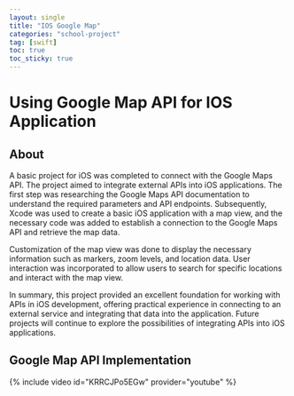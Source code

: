 ```yaml
---
layout: single
title: "IOS Google Map"
categories: "school-project"
tag: [swift]
toc: true
toc_sticky: true
---
```


# Using Google Map API for IOS Application

## About

A basic project for iOS was completed to connect with the Google Maps API. The project aimed to integrate external APIs into iOS applications. The first step was researching the Google Maps API documentation to understand the required parameters and API endpoints. Subsequently, Xcode was used to create a basic iOS application with a map view, and the necessary code was added to establish a connection to the Google Maps API and retrieve the map data.

Customization of the map view was done to display the necessary information such as markers, zoom levels, and location data. User interaction was incorporated to allow users to search for specific locations and interact with the map view.

In summary, this project provided an excellent foundation for working with APIs in iOS development, offering practical experience in connecting to an external service and integrating that data into the application. Future projects will continue to explore the possibilities of integrating APIs into iOS applications.

## Google Map API Implementation

{% include video id="KRRCJPo5EGw" provider="youtube" %}